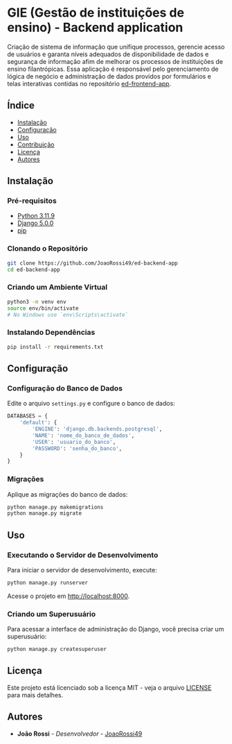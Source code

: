 # GIE (Gestão de instituições de ensino) - Backend application

Criação de sistema de informação que unifique processos, gerencie acesso de usuários e garanta níveis adequados de disponibilidade de dados e segurança de informação afim de melhorar os processos de instituições de ensino filantrópicas.
Essa aplicação é responsável pelo gerenciamento de lógica de negócio e administração de dados providos por formulários e telas interativas contidas no repositório [ed-frontend-app](https://github.com/JoaoRossi49/ed-frontend-app).

## Índice

- [Instalação](#instalação)
- [Configuração](#configuração)
- [Uso](#uso)
- [Contribuição](#contribuição)
- [Licença](#licença)
- [Autores](#autores)

## Instalação

### Pré-requisitos

- [Python 3.11.9](https://www.python.org/downloads/)
- [Django 5.0.0](https://www.djangoproject.com/download/)
- [pip](https://pip.pypa.io/en/stable/)

### Clonando o Repositório

```bash
git clone https://github.com/JoaoRossi49/ed-backend-app
cd ed-backend-app
```

### Criando um Ambiente Virtual

```bash
python3 -m venv env
source env/bin/activate  
# No Windows use `env\Scripts\activate`
```

### Instalando Dependências

```bash
pip install -r requirements.txt
```

## Configuração

### Configuração do Banco de Dados

Edite o arquivo `settings.py` e configure o banco de dados:

```python
DATABASES = {
    'default': {
        'ENGINE': 'django.db.backends.postgresql',
        'NAME': 'nome_do_banco_de_dados',
        'USER': 'usuario_do_banco',
        'PASSWORD': 'senha_do_banco',
    }
}
```

### Migrações

Aplique as migrações do banco de dados:

```bash
python manage.py makemigrations
python manage.py migrate
```

## Uso

### Executando o Servidor de Desenvolvimento

Para iniciar o servidor de desenvolvimento, execute:

```bash
python manage.py runserver
```

Acesse o projeto em [http://localhost:8000](http://localhost:8000).

### Criando um Superusuário

Para acessar a interface de administração do Django, você precisa criar um superusuário:

```bash
python manage.py createsuperuser
```

## Licença

Este projeto está licenciado sob a licença MIT - veja o arquivo [LICENSE](LICENSE) para mais detalhes.

## Autores

- **João Rossi** - *Desenvolvedor* - [JoaoRossi49](https://github.com/JoaoRossi49)

